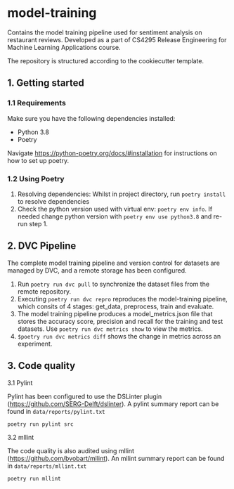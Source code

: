 # model-training

Contains the model training pipeline used for sentiment analysis on restaurant reviews. Developed as a part of CS4295 Release Engineering for Machine Learning Applications course.

The repository is structured according to the cookiecutter template.

## 1. Getting started

### 1.1 Requirements

Make sure you have the following dependencies installed:

- Python 3.8
- Poetry 

Navigate https://python-poetry.org/docs/#installation for instructions on how to set up poetry.

### 1.2 Using Poetry



1. Resolving dependencies: Whilst in project directory, run `poetry install` to resolve dependencies
2. Check the python version used with virtual env: `poetry env info`. If needed change python version with `poetry env use python3.8` and re-run step 1.


## 2. DVC Pipeline

The complete model training pipeline and version control for datasets are managed by DVC, and a remote storage has been configured. 

1. Run `poetry run dvc pull` to synchronize the dataset files from the remote repository.
2. Executing `poetry run dvc repro` reproduces the model-training pipeline, which consits of 4 stages: get_data, preprocess, train and evaluate.
3. The model training pipeline produces a model_metrics.json file that stores the accuracy score, precision and recall for the training and test datasets. Use `poetry run dvc metrics show` to view the metrics.
4. `$poetry run dvc metrics diff` shows the change in metrics across an experiment.

## 3. Code quality

3.1 Pylint

Pylint has been configured to use the DSLinter plugin (https://github.com/SERG-Delft/dslinter). A pylint summary report can be found in `data/reports/pylint.txt`

```
poetry run pylint src
```

3.2 mllint

The code quality is also audited using mllint (https://github.com/bvobart/mllint). An mllint summary report can be found in `data/reports/mllint.txt`

```
poetry run mllint 
```
